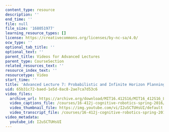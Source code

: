 ```yaml
---
content_type: resource
description: ''
end_time: ''
file: null
file_size: '168051977'
learning_resource_types: []
license: https://creativecommons.org/licenses/by-nc-sa/4.0/
ocw_type: ''
optional_tab_title: ''
optional_text: ''
parent_title: Videos for Advanced Lectures
parent_type: CourseSection
related_resources_text: ''
resource_index_text: ''
resourcetype: Video
start_time: ''
title: 'Advanced Lecture 7: Probabilistic and Infinite Horizon Planning'
uid: 65b31c72-baed-1e5d-8ac8-2ae7ca7d53c6
video_files:
  archive_url: https://archive.org/download/MIT16.412S16/MIT16_412S16_Lec6_Temporal_Logic_300k.mp4
  video_captions_file: /courses/16-412j-cognitive-robotics-spring-2016/076206661295513bb40420471f455cce_I2uSCTUHsUI.vtt
  video_thumbnail_file: https://img.youtube.com/vi/I2uSCTUHsUI/default.jpg
  video_transcript_file: /courses/16-412j-cognitive-robotics-spring-2016/44d372dc770193617168c117af2f3558_I2uSCTUHsUI.pdf
video_metadata:
  youtube_id: I2uSCTUHsUI
---
```

